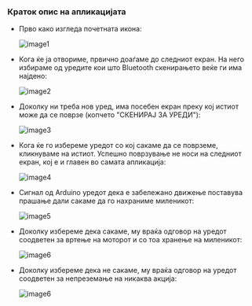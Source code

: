 ### Краток опис на апликацијата

- Прво како изгледа почетната икона:
  
  ![image1](./media/IMG_20220906_192646.jpg)

- Кога ќе ја отвориме, првично доаѓаме до следниот екран. На него избираме од уредите кои што Bluetooth скенирањето веќе ги има најдено:
  
  ![image2](./media/Screenshot_20220906-180429.jpg)

- Доколку ни треба нов уред, има посебен екран преку кој истиот може да се поврзе (копчето "СКЕНИРАЈ ЗА УРЕДИ"):
  
  ![image3](./media/Screenshot_20220906-180405.jpg)

- Кога ќе го избереме уредот со кој сакаме да се поврземе, кликнуваме на истиот. Успешно поврзување не носи на следниот екран, кој е и главен во самата апликација:
  
  ![image4](./media/Screenshot_20220906-193524.jpg)

- Сигнал од Arduino уредот дека е забележано движење поставува прашање дали сакаме да го нахраниме миленикот:
  
  ![image5](./media/Screenshot_20220903-192711.jpg)

- Доколку избереме дека сакаме, му враќа одговор на уредот соодветен за вртење на моторот и со тоа хранење на миленикот:
  
  ![image6](./media/Screenshot_20220906-175806.jpg)

- Доколку избереме дека не сакаме, му враќа одговор на уредот соодветен за непреземање на никаква акција:
  
  ![image6](./media/Screenshot_20220906-175812.jpg)
